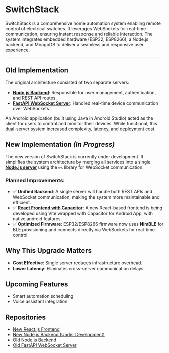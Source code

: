 # SwitchStack

SwitchStack is a comprehensive home automation system enabling remote control of electrical switches. It leverages WebSockets for real-time communication, ensuring instant response and reliable interaction. The system integrates embedded hardware (ESP32, ESP8266), a Node.js backend, and MongoDB to deliver a seamless and responsive user experience.

---

## Old Implementation

The original architecture consisted of two separate servers:

- **[Node.js Backend](https://github.com/TNEM22/Smart_SW_Backend)**: Responsible for user management, authentication, and REST API routes.
- **[FastAPI WebSocket Server](https://github.com/TNEM22/Smart_SW_WS_render)**: Handled real-time device communication over WebSockets.

An Android application (built using Java in Android Studio) acted as the client for users to control and monitor their devices. While functional, this dual-server system increased complexity, latency, and deployment cost.

## New Implementation _(In Progress)_

The new version of SwitchStack is currently under development. It simplifies the system architecture by merging all services into a single [**Node.js server**](https://github.com/TNEM22/switchstack-app-backend) using the `ws` library for WebSocket communication.

### Planned Improvements:

- ✅ **Unified Backend**: A single server will handle both REST APIs and WebSocket communication, making the system more maintainable and efficient.
- ✅ [**React Frontend with Capacitor**](https://github.com/TNEM22/switchstack-app-frontend): A new React-based frontend is being developed using Vite wrapped with Capacitor for Android App, with native android features.
- ✅ **Optimized Firmware**: ESP32/ESP8266 firmware now uses **NimBLE** for BLE provisioning and connects directly via WebSockets for real-time control.

## Why This Upgrade Matters

- **Cost Effective**: Single server reduces infrastructure overhead.
- **Lower Latency**: Eliminates cross-server communication delays.

## Upcoming Features

- Smart automation scheduling
- Voice assistant integration

## Repositories

- [New React.js Frontend](https://github.com/TNEM22/switchstack-app-frontend)
- [New Node.js Backend (Under Development)](https://github.com/TNEM22/switchstack-app-backend)
- [Old Node.js Backend](https://github.com/TNEM22/Smart_SW_Backend)
- [Old FastAPI WebSocket Server](https://github.com/TNEM22/Smart_SW_WS_render)
